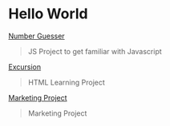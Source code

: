 # Hello World

[Number Guesser](https://felsenuboot.github.io/number-guesser/)
>JS Project to get familiar with Javascript

[Excursion](https://felsenuboot.github.io/excursion/)
>HTML Learning Project

[Marketing Project](https://felsenuboot.github.io/marketing_assignment_2_2021/)
>Marketing Project
